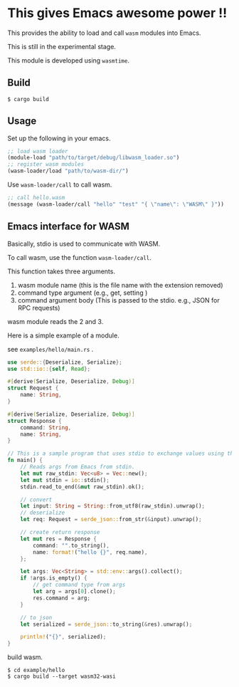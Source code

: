 # This gives Emacs awesome power !!

This provides the ability to load and call `wasm` modules into Emacs.

This is still in the experimental stage.

This module is developed using `wasmtime`.

## Build

```
$ cargo build
```

## Usage

Set up the following in your emacs.

```lisp
;; load wasm loader
(module-load "path/to/target/debug/libwasm_loader.so")
;; register wasm modules
(wasm-loader/load "path/to/wasm-dir/")
```

Use `wasm-loader/call` to call wasm.

```lisp
;; call hello.wasm
(message (wasm-loader/call "hello" "test" "{ \"name\": \"WASM\" }"))
```

## Emacs interface for WASM

Basically, stdio is used to communicate with WASM.

To call wasm, use the function `wasm-loader/call`.

This function takes three arguments.

1. wasm module name (this is the file name with the extension removed)
2. command type argument (e.g., get, setting )
3. command argument body (This is passed to the stdio. e.g., JSON for RPC requests)

wasm module reads the 2 and 3.

Here is a simple example of a module.

see `examples/hello/main.rs` .

```rust
use serde::{Deserialize, Serialize};
use std::io::{self, Read};

#[derive(Serialize, Deserialize, Debug)]
struct Request {
    name: String,
}

#[derive(Serialize, Deserialize, Debug)]
struct Response {
    command: String,
    name: String,
}

// This is a sample program that uses stdio to exchange values using the JSON format.
fn main() {
    // Reads args from Emacs from stdin.
    let mut raw_stdin: Vec<u8> = Vec::new();
    let mut stdin = io::stdin();
    stdin.read_to_end(&mut raw_stdin).ok();

    // convert
    let input: String = String::from_utf8(raw_stdin).unwrap();
    // deserialize
    let req: Request = serde_json::from_str(&input).unwrap();

    // create return response
    let mut res = Response {
        command: "".to_string(),
        name: format!("hello {}", req.name),
    };

    let args: Vec<String> = std::env::args().collect();
    if !args.is_empty() {
        // get command type from args
        let arg = args[0].clone();
        res.command = arg;
    }

    // to json
    let serialized = serde_json::to_string(&res).unwrap();

    println!("{}", serialized);
}

```

build wasm.

```
$ cd example/hello
$ cargo build --target wasm32-wasi
```
